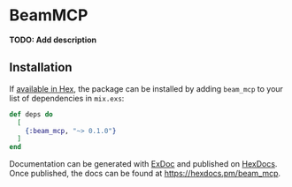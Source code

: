 # BeamMCP

**TODO: Add description**

## Installation

If [available in Hex](https://hex.pm/docs/publish), the package can be installed
by adding `beam_mcp` to your list of dependencies in `mix.exs`:

```elixir
def deps do
  [
    {:beam_mcp, "~> 0.1.0"}
  ]
end
```

Documentation can be generated with [ExDoc](https://github.com/elixir-lang/ex_doc)
and published on [HexDocs](https://hexdocs.pm). Once published, the docs can
be found at <https://hexdocs.pm/beam_mcp>.

